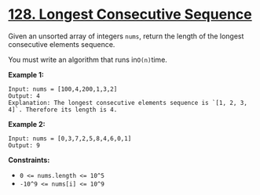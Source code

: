# [128. Longest Consecutive Sequence](https://leetcode.com/problems/longest-consecutive-sequence/description/?envType=study-plan-v2&envId=top-interview-150)

Given an unsorted array of integers `nums`, return the length of the longest consecutive elements sequence.

You must write an algorithm that runs in`O(n)`time.

**Example 1:** 

```
Input: nums = [100,4,200,1,3,2]
Output: 4
Explanation: The longest consecutive elements sequence is `[1, 2, 3, 4]`. Therefore its length is 4.
```

**Example 2:** 

```
Input: nums = [0,3,7,2,5,8,4,6,0,1]
Output: 9
```

**Constraints:** 

- `0 <= nums.length <= 10^5`
- `-10^9 <= nums[i] <= 10^9`